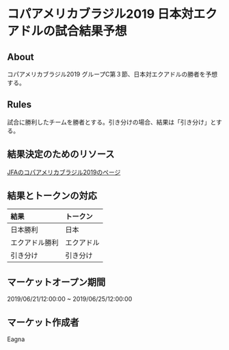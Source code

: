 # コパアメリカブラジル2019 日本対エクアドルの試合結果予想

## About

コパアメリカブラジル2019 グループC第３節、日本対エクアドルの勝者を予想する。

## Rules

試合に勝利したチームを勝者とする。引き分けの場合、結果は「引き分け」とする。

## 結果決定のためのリソース

[JFAのコパアメリカブラジル2019のページ](https://www.jfa.jp/samuraiblue/copaamerica2019/)

## 結果とトークンの対応

|結果|トークン|
|:--|:--|
|日本勝利|日本|
|エクアドル勝利|エクアドル|
|引き分け|引き分け|

## マーケットオープン期間

2019/06/21/12:00:00 ~ 2019/06/25/12:00:00

## マーケット作成者

Eagna
